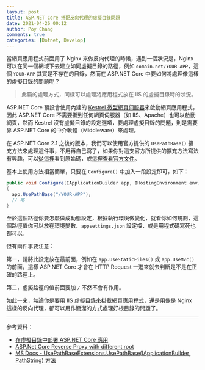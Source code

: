 ```yaml
---
layout: post
title: ASP.NET Core 搭配反向代理的虛擬目錄問題
date: 2021-04-26 00:12
author: Poy Chang
comments: true
categories: [Dotnet, Develop]
---
```


當網頁應用程式前面用了 Nginx 來做反向代理的時候，遇到一個狀況是，Nginx 可以在同一個網域下去建立如同虛擬目錄的路徑，例如 `domain.net/YOUR-APP`，這個 `YOUR-APP` 其實是不存在的目錄，然而在 ASP.NET Core 中要如何將處理像這樣的虛擬目錄的問題呢？

>此篇的處理方式，同樣可以處理將應用程式放在 IIS 的虛擬目錄時的狀況。

ASP.NET Core 預設會使用內建的 [Kestrel 微型網頁伺服器](https://docs.microsoft.com/zh-tw/aspnet/core/fundamentals/servers/kestrel?WT.mc_id=DT-MVP-5003022)來啟動網頁應用程式，因此 ASP.NET Core 不需要掛到任何網頁伺服器（如 IIS、Apache）也可以啟動網頁，然而 Kestrel 沒有虛擬目錄的設定選項，要處理虛擬目錄的問題，則是需要靠 ASP.NET Core 的中介軟體（Middleware）來處理。

在 ASP.NET Core 2.1 之後的版本，我們可以使用官方提供的 `UsePathBase()` 擴充方法來處理這件事，不用再自己寫了，如果你對這支官方所提供的擴充方法寫法有興趣，可以[從這裡](https://source.dot.net/#Microsoft.AspNetCore.Http.Abstractions/Extensions/UsePathBaseExtensions.cs)看到原始碼，或[這裡查看官方文件](https://docs.microsoft.com/zh-tw/dotnet/api/microsoft.aspnetcore.builder.usepathbaseextensions.usepathbase?WT.mc_id=DT-MVP-5003022)。

基本上使用方法相當簡單，只要在 `Configure()` 中加入一段設定即可，如下：

```csharp
public void Configure(IApplicationBuilder app, IHostingEnvironment env)
{
  app.UsePathBase("/YOUR-APP");
  // 略
}
```

至於這個路徑你要怎麼做成動態設定，根據執行環境做變化，就看你如何規劃，這個路徑值你可以放在環境變數、`appsettings.json` 設定檔、或是用程式碼寫死也都可以。

但有兩件事要注意：

第一，請將此設定放在最前面，例如在 `app.UseStaticFiles()` 或 `app.UseMvc()` 的前面，這樣 ASP.NET Core 才會在 HTTP Request 一進來就去判斷是不是在正確的路徑上。

第二，虛擬路徑的值前面要加 `/` 不然不會有作用。

如此一來，無論你是要用 IIS 虛擬目錄來掛載網頁應用程式，還是用像是 Nginx 這樣的反向代理，都可以用作簡潔的方式處理好根目錄的問題了。

----------

參考資料：

* [在虛擬目錄中部署 ASP.NET Core 應用](https://beginor.github.io/2018/05/19/deploy-aspnet-core-app-in-virtual-directory.html)
* [ASP.Net Core Reverse Proxy with different root](https://stackoverflow.com/questions/45311393/asp-net-core-reverse-proxy-with-different-root)
* [MS Docs - UsePathBaseExtensions.UsePathBase(IApplicationBuilder, PathString) 方法](https://docs.microsoft.com/zh-tw/dotnet/api/microsoft.aspnetcore.builder.usepathbaseextensions.usepathbase?WT.mc_id=DT-MVP-5003022)
